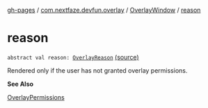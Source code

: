 [gh-pages](../../index.md) / [com.nextfaze.devfun.overlay](../index.md) / [OverlayWindow](index.md) / [reason](./reason.md)

# reason

`abstract val reason: `[`OverlayReason`](../-overlay-reason.md) [(source)](https://github.com/NextFaze/dev-fun/tree/master/devfun/src/main/java/com/nextfaze/devfun/overlay/OverlayWindow.kt#L109)

Rendered only if the user has not granted overlay permissions.

**See Also**

[OverlayPermissions](../-overlay-permissions/index.md)

